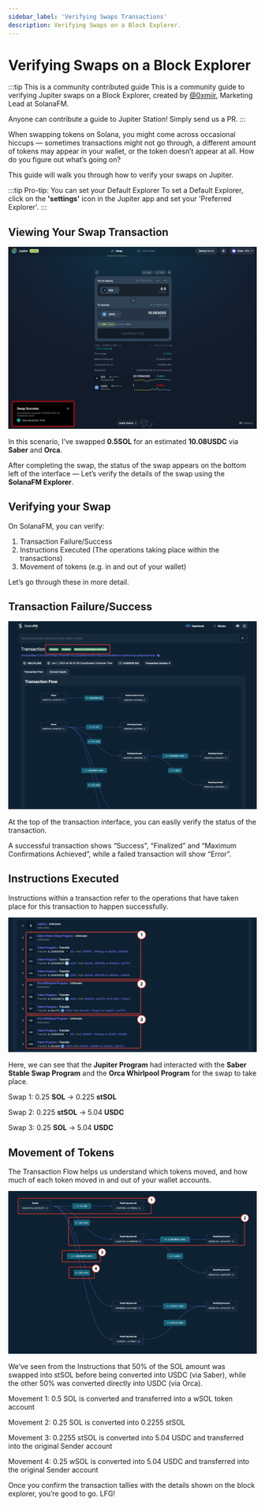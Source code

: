 ```yaml
---
sidebar_label: 'Verifying Swaps Transactions'
description: Verifying Swaps on a Block Explorer.
---
```


# Verifying Swaps on a Block Explorer

:::tip This is a community contributed guide
This is a community guide to verifying Jupiter swaps on a Block Explorer, created by [@0xmiir](https://twitter.com/0xmiir), Marketing Lead at SolanaFM.

Anyone can contribute a guide to Jupiter Station! Simply send us a PR.
:::

When swapping tokens on Solana, you might come across occasional hiccups — sometimes transactions might not go through, a different amount of tokens may appear in your wallet, or the token doesn’t appear at all. How do you figure out what’s going on?

This guide will walk you through how to verify your swaps on Jupiter.

:::tip Pro-tip: You can set your Default Explorer
To set a Default Explorer, click on the **'settings'** icon in the Jupiter app and set your 'Preferred Explorer'.
:::

## Viewing Your Swap Transaction
![sfm_swap1](../img/sfm_swap1.png)

In this scenario, I’ve swapped **0.5SOL** for an estimated **10.08USDC** via **Saber** and **Orca**.

After completing the swap, the status of the swap appears on the bottom left of the interface — Let’s verify the details of the swap using the **SolanaFM Explorer**.

## Verifying your Swap

On SolanaFM, you can verify:

1. Transaction Failure/Success
2. Instructions Executed (The operations taking place within the transactions)
3. Movement of tokens (e.g. in and out of your wallet)

Let’s go through these in more detail.

## Transaction Failure/Success
![sfm_swap2](../img/sfm_swap2.png)

At the top of the transaction interface, you can easily verify the status of the transaction.

A successful transaction shows “Success”, “Finalized” and “Maximum Confirmations Achieved”, while a failed transaction will show “Error”.

## Instructions Executed
Instructions within a transaction refer to the operations that have taken place for this transaction to happen successfully. 

![sfm_swap3](../img/sfm_swap3.png)

Here, we can see that the **Jupiter Program** had interacted with the **Saber Stable Swap Program** and the **Orca Whirlpool Program** for the swap to take place.

Swap 1: 0.25 **SOL** → 0.225 **stSOL**

Swap 2: 0.225 **stSOL** → 5.04 **USDC**

Swap 3: 0.25 **SOL** → 5.04 **USDC**

## Movement of Tokens

The Transaction Flow helps us understand which tokens moved, and how much of each token moved in and out of your wallet accounts.

![sfm_swap4](../img/sfm_swap4.png)

We’ve seen from the Instructions that 50% of the SOL amount was swapped into stSOL before being converted into USDC (via Saber), while the other 50% was converted directly into USDC (via Orca).

Movement 1: 0.5 SOL is converted and transferred into a wSOL token account

Movement 2: 0.25 SOL is converted into 0.2255 stSOL

Movement 3: 0.2255 stSOL is converted into 5.04 USDC and transferred into the original Sender account

Movement 4: 0.25 wSOL is converted into 5.04 USDC and transferred into the original Sender account


Once you confirm the transaction tallies with the details shown on the block explorer, you’re good to go. LFG!


